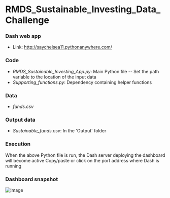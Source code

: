 # RMDS_Sustainable_Investing_Data_Challenge

### **Dash web app**
- Link: http://saychelsea11.pythonanywhere.com/

### **Code**
- *RMDS_Sustainable_Investing_App.py*: Main Python file
-- Set the path variable to the location of the input data
- *Supporting_functions.py*: Dependency containing helper functions

### **Data** 
- *funds.csv*

### **Output data**
- *Sustainable_funds.csv*: In the 'Output' folder

### **Execution** 
When the above Python file is run, the Dash server deploying the dashboard will become active
Copy/paste or click on the port address where Dash is running 

### **Dashboard snapshot**

![image](https://user-images.githubusercontent.com/31114603/151738693-d64255e3-bb05-4b43-a6e0-80690eb66c1e.png)
